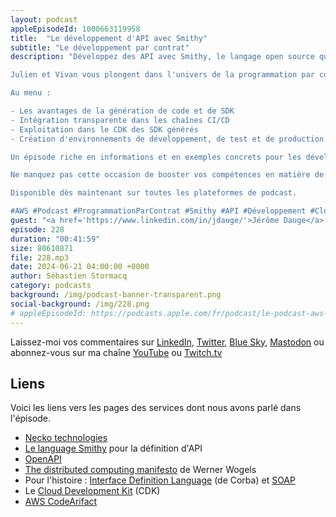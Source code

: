 ```yaml
---
layout: podcast
appleEpisodeId: 1000663119958
title:  "Le développement d'API avec Smithy"
subtitle: "Le développement par contrat"
description: "Développez des API avec Smithy, le langage open source qui facilite la définition d'API et la génération de code client et serveur.

Julien et Vivan vous plongent dans l'univers de la programmation par contrat dans cet épisode du Podcast AWS en Français.

Au menu :

- Les avantages de la génération de code et de SDK
- Intégration transparente dans les chaînes CI/CD
- Exploitation dans le CDK des SDK générés
- Création d'environnements de développement, de test et de production optimisés

Un épisode riche en informations et en exemples concrets pour les développeurs chevronnés comme les débutants.

Ne manquez pas cette occasion de booster vos compétences en matière de développement d'API !

Disponible dès maintenant sur toutes les plateformes de podcast.

#AWS #Podcast #ProgrammationParContrat #Smithy #API #Développement #Cloud"
guest: "<a href='https://www.linkedin.com/in/jdauge/'>Jérôme Dauge</a> et <a href='https://www.linkedin.com/in/vivian-delplace/'>Vivan Delplace</a>, co-fondateurs de Necko technologies"
episode: 228
duration: "00:41:59" 
size: 80610871
file: 228.mp3
date: 2024-06-21 04:00:00 +0000
author: Sébastien Stormacq
category: podcasts
background: /img/podcast-banner-transparent.png
social-background: /img/228.png
# appleEpisodeId: https://podcasts.apple.com/fr/podcast/le-podcast-aws-en-français/id1452118442
---
```


Laissez-moi vos commentaires sur [LinkedIn](https://www.linkedin.com/in/sebastienstormacq/), [Twitter](https://twitter.com/sebsto), [Blue Sky](https://bsky.app/profile/sebsto.bsky.social), [Mastodon](https://awscommunity.social/@sebsto) ou abonnez-vous sur ma chaîne [YouTube](https://www.youtube.com/sebsto) ou [Twitch.tv](https://www.twitch.tv/sebAWS)

## Liens

Voici les liens vers les pages des services dont nous avons parlé dans l'épisode.

- [Necko technologies](https://www.necko.tech/homepage)
- [Le language Smithy](https://smithy.io/2.0/quickstart.html) pour la définition d'API
- [OpenAPI](https://www.openapis.org/)
- [The distributed computing manifesto](https://www.allthingsdistributed.com/2022/11/amazon-1998-distributed-computing-manifesto.html) de Werner Wogels
- Pour l'histoire : [Interface Definition Language](https://fr.wikipedia.org/wiki/Common_Object_Request_Broker_Architecture) (de Corba) et [SOAP](https://fr.wikipedia.org/wiki/SOAP)
- Le [Cloud Development Kit](https://github.com/aws/aws-cdk) (CDK)
- [AWS CodeArifact]()